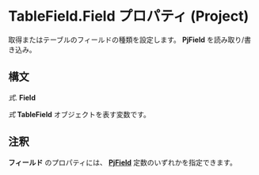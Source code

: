
# TableField.Field プロパティ (Project)

取得またはテーブルのフィールドの種類を設定します。 **PjField** を読み取り/書き込み。


## 構文

 _式_. **Field**

 _式_ **TableField** オブジェクトを表す変数です。


## 注釈

 **フィールド** のプロパティには、 **[PjField](f0df0929-921c-1f33-ab42-192efdaeb64d.md)** 定数のいずれかを指定できます。

